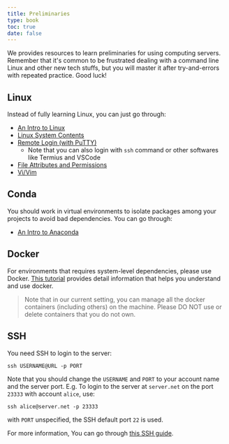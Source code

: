 ```yaml
---
title: Preliminaries
type: book
toc: true
date: false
---
```


We provides resources to learn preliminaries for using computing servers. Remember that it's common to be frustrated dealing with a command line Linux and other new tech stuffs, but you will master it after try-and-errors with repeated practice. Good luck!

<!-- more -->

## Linux

Instead of fully learning Linux, you can just go through:

- [An Intro to Linux](https://www.runoob.com/linux/linux-intro.html)
- [Linux System Contents](https://www.runoob.com/linux/linux-system-contents.html)
- [Remote Login (with PuTTY)](https://www.runoob.com/linux/linux-remote-login.html)
  - Note that you can also login with `ssh` command or other softwares like Termius and VSCode
- [File Attributes and Permissions](https://www.runoob.com/linux/linux-file-attr-permission.html)
- [Vi/Vim](https://www.runoob.com/linux/linux-vim.html)


## Conda

You should work in virtual environments to isolate packages among your projects to avoid bad dependencies. You can go through:

- [An Intro to Anaconda](https://zhuanlan.zhihu.com/p/351348108)

## Docker

For environments that requires system-level dependencies, please use Docker. [This tutorial](https://docker-curriculum.com) provides detail information that helps you understand and use docker.

> Note that in our current setting, you can manage all the docker containers (including others) on the machine. Please DO NOT use or delete containers that you do not own.

## SSH

You need SSH to login to the server:

```shell
ssh USERNAME@URL -p PORT
```

Note that you should change the `USERNAME` and `PORT` to your account name and the server port. E.g. To login to the server at `server.net` on the port `23333` with account `alice`, use:

```shell
ssh alice@server.net -p 23333
```

with `PORT` unspecified, the SSH default port `22` is used.

For more information, You can go through [this SSH guide](https://wangdoc.com/ssh/).

